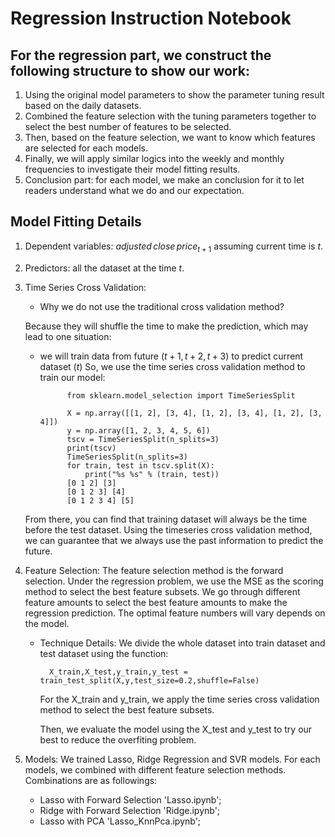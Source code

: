 # Regression Instruction Notebook

## For the regression part, we construct the following structure to show our work:

1. Using the original model parameters to show the parameter tuning result based on the daily datasets.
2. Combined the feature selection with the tuning parameters together to select the best number of features to be selected.
3. Then, based on the feature selection, we want to know which features are selected for each models.
4. Finally, we will apply similar logics into the weekly and monthly frequencies to investigate their model fitting results.
5. Conclusion part: for each model, we make an conclusion for it to let readers understand what we do and our expectation.

## Model Fitting Details
1. Dependent variables:  ${adjusted\,close\,price} _{t+1}$ assuming current time is $t$.
2. Predictors: all the dataset at the time $t$.
3. Time Series Cross Validation:
    - Why we do not use the traditional cross validation method? 
  
    Because they will shuffle the time to make the prediction, which may lead to one situation:
    
    - we will train data from future $(t+1,t+2,t+3)$ to predict current dataset $(t)$
    So, we use the time series cross validation method to train our model:

                from sklearn.model_selection import TimeSeriesSplit

                X = np.array([[1, 2], [3, 4], [1, 2], [3, 4], [1, 2], [3, 4]])
                y = np.array([1, 2, 3, 4, 5, 6])
                tscv = TimeSeriesSplit(n_splits=3)
                print(tscv)  
                TimeSeriesSplit(n_splits=3)
                for train, test in tscv.split(X):
                    print("%s %s" % (train, test))
                [0 1 2] [3]
                [0 1 2 3] [4]
                [0 1 2 3 4] [5]
    
    From there, you can find that training dataset will always be the time before the test dataset. Using the timeseries cross validation method, we can guarantee that we always use the past information to predict the future.


4. Feature Selection:
    The feature selection method is the forward selection. Under the regression problem, we use the MSE as the scoring method to select the best feature subsets. We go through different feature amounts to select the best feature amounts to make the regression prediction. The optimal feature numbers will vary depends on the model.

    - Technique Details:
    We divide the whole dataset into train dataset and test dataset using the function:

            X_train,X_test,y_train,y_test = train_test_split(X,y,test_size=0.2,shuffle=False)
    
        For the X_train and y_train, we apply the time series cross validation method to select the best feature subsets. 
        
        Then, we evaluate the model using the X_test and y_test to try our best to reduce the overfiting problem.


5. Models:
    We trained Lasso, Ridge Regression and SVR models. For each models, we combined with different feature selection methods. Combinations are as followings:
    - Lasso with Forward Selection 'Lasso.ipynb';
    - Ridge with Forward Selection 'Ridge.ipynb';
    - Lasso with PCA 'Lasso_KnnPca.ipynb';
